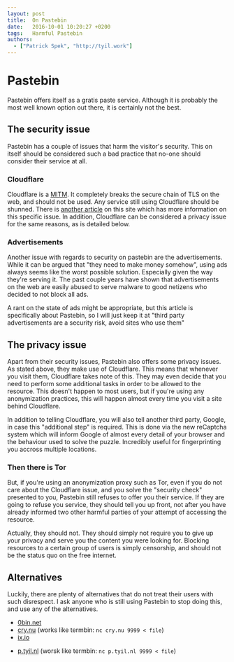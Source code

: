 ```yaml
---
layout: post
title:  On Pastebin
date:   2016-10-01 10:20:27 +0200
tags:   Harmful Pastebin
authors:
  - ["Patrick Spek", "http://tyil.work"]
---
```


# Pastebin
Pastebin offers itself as a gratis paste service. Although it is probably the
most well known option out there, it is certainly not the best.

## The security issue
Pastebin has a couple of issues that harm the visitor's security. This on
itself should be considered such a bad practice that no-one should consider
their service at all.

### Cloudflare
Cloudflare is a [MITM][mitm]. It completely breaks the secure chain of TLS on
the web, and should not be used. Any service still using Cloudflare should be
shunned.  There is [another article][cloudflare] on this site which has more
information on this specific issue. In addition, Cloudflare can be considered a
privacy issue for the same reasons, as is detailed below.

### Advertisements
Another issue with regards to security on pastebin are the advertisements.
While it can be argued that "they need to make money somehow", using ads always
seems like the worst possible solution. Especially given the way they're
serving it. The past couple years have shown that advertisements on the web are
easily abused to serve malware to good netizens who decided to not block all
ads.

A rant on the state of ads might be appropriate, but this article is
specifically about Pastebin, so I will just keep it at "third party
advertisements are a security risk, avoid sites who use them"

## The privacy issue
Apart from their security issues, Pastebin also offers some privacy issues. As
stated above, they make use of Cloudflare. This means that whenever you visit
them, Cloudflare takes note of this. They may even decide that you need to
perform some additional tasks in order to be allowed to the resource. This
doesn't happen to most users, but if you're using any anonymization practices,
this will happen almost every time you visit a site behind Cloudflare.

In addition to telling Cloudflare, you will also tell another third party,
Google, in case this "additional step" is required. This is done via the new
reCaptcha system which will inform Google of almost every detail of your
browser and the behaviour used to solve the puzzle. Incredibly useful for
fingerprinting you accross multiple locations.

### Then there is Tor
But, if you're using an anonymization proxy such as Tor, even if you do not
care about the Cloudflare issue, and you solve the "security check" presented
to you, Pastebin still refuses to offer you their service. If they are going to
refuse you service, they should tell you up front, not after you have already
informed two other harmful parties of your attempt of accessing the resource.

Actually, they should not. They should simply not require you to give up your
privacy and serve you the content you were looking for. Blocking resources to a
certain group of users is simply censorship, and should not be the status quo
on the free internet.

## Alternatives
Luckily, there are plenty of alternatives that do not treat their users with
such disrespect. I ask anyone who is still using Pastebin to stop doing this,
and use any of the alternatives.

* [0bin.net](https://0bin.net/)
* [cry.nu][crynu] (works like termbin: `nc cry.nu 9999 < file`)
* [ix.io][ix]
- [p.tyil.nl][tyilnl] (worsk like termbin: `nc p.tyil.nl 9999 < file`)

[cloudflare]: /articles/on-cloudflare/
[crynu]: https://cry.nu
[hastebin]: http://hastebin.com
[ix]: http://ix.io/
[mitm]: https://en.wikipedia.org/wiki/Man-in-the-middle_attack
[termbin]: http://termbin.com
[tyilnl]: https://tyil.nl
